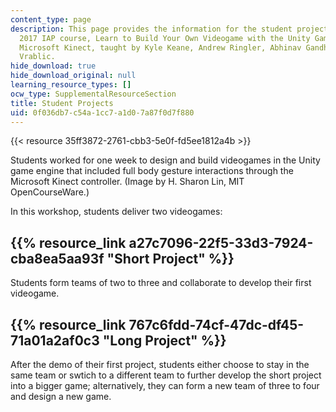 ```yaml
---
content_type: page
description: This page provides the information for the student projects in the MIT
  2017 IAP course, Learn to Build Your Own Videogame with the Unity Game Engine and
  Microsoft Kinect, taught by Kyle Keane, Andrew Ringler, Abhinav Gandhi, and Mark
  Vrablic.
hide_download: true
hide_download_original: null
learning_resource_types: []
ocw_type: SupplementalResourceSection
title: Student Projects
uid: 0f036db7-c54a-1cc7-a1d0-7a87f0d7f880
---
```


{{< resource 35ff3872-2761-cbb3-5e0f-fd5ee1812a4b >}}  

Students worked for one week to design and build videogames in the Unity game engine that included full body gesture interactions through the Microsoft Kinect controller. (Image by H. Sharon Lin, MIT OpenCourseWare.)

In this workshop, students deliver two videogames:

{{% resource_link a27c7096-22f5-33d3-7924-cba8ea5aa93f "Short Project" %}}
---------------------------------------------------------------------

Students form teams of two to three and collaborate to develop their first videogame.

{{% resource_link 767c6fdd-74cf-47dc-df45-71a01a2af0c3 "Long Project" %}}
-------------------------------------------------------------------

After the demo of their first project, students either choose to stay in the same team or swtich to a different team to further develop the short project into a bigger game; alternatively, they can form a new team of three to four and design a new game.